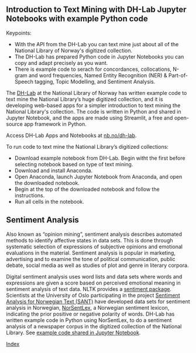 ## Introduction to Text Mining with DH-Lab Jupyter Notebooks with example Python code 

Keypoints:
- With the API from the DH-Lab you can text mine just about all of the National Library of Norway's digitized collection.
- The DH-Lab has prepared Python code in Jupyter Notebooks you can copy and adapt precisely as you want.
- There is example code to serach for concordances, collocations, N-gram and word frequencies, Named Entity Recognition (NER) & Part-of-Speech tagging, Topic Modelling, and Sentiment Analysis.

The [DH-Lab](https://www.nb.no/dh-lab/) at the National Library of Norway has written example code to text mine the National Library’s huge digitized collection, and it is developing web-based apps for a simpler introduction to text mining the National Library's collection. The code is written in Python and shared in Jupyter Notebook, and the apps are made using Streamlit, a free and open-source app framework in Python.

Access DH-Lab Apps and Notebooks at [nb.no/dh-lab](https://www.nb.no/dh-lab/).

To run code to text mine the National Library’s digitized collections:
- Download example notebook from DH-Lab. Begin witht the first before selecting notebook based on type of text mining.
- Download and install Anaconda. 
- Open Anaconda, launch Jupyter Notebook from Anaconda, and open the downloaded notebook. 
- Begin at the top of the downloaded notebook and follow the instructions. 
- Run all cells in the notebook.

## Sentiment Analysis

Also known as “opinion mining”, sentiment analysis describes automated methods to identify affective states in data sets. This is done through systematic selection of expressions of subjective opinions and emotional evaluations in the material. Sentiment analysis is popular in marketing, advertising and to examine the tone of political communication, public debate, social media as well as studies of plot and genre in literary corpora. 

Digital sentiment analysis uses word lists and data sets where words and expressions are given a score based on perceived emotional meaning in sentiment analysis of text data. NLTK provides a [sentiment package](https://www.nltk.org/api/nltk.sentiment.html). Scientists at the University of Oslo participating in the project [Sentiment Analysis for Norwegian Text (SANT)](https://www.mn.uio.no/ifi/english/research/projects/sant/) have developed data sets for sentiment analysis in Norwegian, [NorSentLex](https://www.mn.uio.no/ifi/english/research/projects/sant/news/new-sant-resources.html), a Norwegian sentiment lexicon, indicating the prior positive or negative polarity of words. DH-Lab has written example code in Python using NorSentLex, to do a sentiment analysis of a newspaper corpus in the digitized collection of the National Library. See [example code shared in Jupyter Notebook](https://nationallibraryofnorway.github.io/digital_tekstanalyse/cookbook/4.0.sentiment_analysis_timeseries.html). 

[Index](https://ang-uio.github.io/Textmining/)
